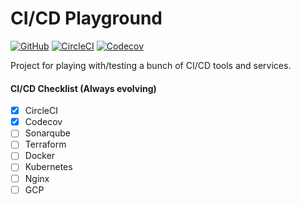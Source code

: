 # CI/CD Playground

[![GitHub](https://img.shields.io/github/license/marwanali1/cicd-playground?color=g)](https://github.com/marwanali1/cicd-playground/blob/develop/LICENSE)
[![CircleCI](https://img.shields.io/circleci/build/github/marwanali1/cicd-playground/develop)](https://circleci.com/gh/marwanali1/cicd-playground/tree/develop)
[![Codecov](https://img.shields.io/codecov/c/github/marwanali1/cicd-playground)](https://codecov.io/gh/marwanali1/cicd-playground)

Project for playing with/testing a bunch of CI/CD tools and services.

#### CI/CD Checklist (Always evolving)
- [x] CircleCI
- [x] Codecov
- [ ] Sonarqube
- [ ] Terraform
- [ ] Docker
- [ ] Kubernetes 
- [ ] Nginx
- [ ] GCP
